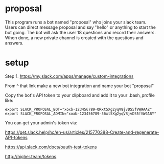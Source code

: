 
# proposal

This program runs a bot named "proposal" who joins your slack team. Users can direct message proposal and say "hello" or anything to start the bot going. The bot will ask the user 18 questions and record their answers. When done, a new private channel is created with the questions and answers.

# setup

Step 1.
https://my.slack.com/apps/manage/custom-integrations

From ^ that link make a new bot integration and name your bot "proposal"

Copy the bot's API token to your clipboard and add it to your .bash_profile like:

```
export SLACK_PROPOSAL_BOT="xoxb-123456789-ORxt5Xg2yqV8jvDS5fVW9AAZ"
export SLACK_PROPOSAL_ADMIN="xoxb-123456789-56xt5Xg2yqV8jvDS5fVW9ABY"
```

You can get your admin's token via:

https://get.slack.help/hc/en-us/articles/215770388-Create-and-regenerate-API-tokens

https://api.slack.com/docs/oauth-test-tokens

http://higher.team/tokens
